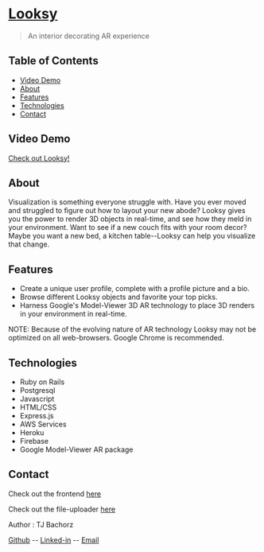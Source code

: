 # [Looksy](https://looksy-7468b.web.app/)

>An interior decorating AR experience

## Table of Contents
* [Video Demo](#intro-video)
* [About](#about)
* [Features](#features)
* [Technologies](#technologies)
* [Contact](#contact)

## Video Demo

[Check out Looksy!](https://www.youtube.com/watch?v=HPJ6KVPMPac)

## About 

Visualization is something everyone struggle with.  Have you ever moved and struggled to figure out how to layout your new abode?  Looksy gives you the power to render 3D objects in real-time, and see how they meld in your environment.  Want to see if a new couch fits with your room decor?  Maybe you want a new bed, a kitchen table--Looksy can help you visualize that change.

## Features

* Create a unique user profile, complete with a profile picture and a bio.
* Browse different Looksy objects and favorite your top picks.
* Harness Google's Model-Viewer 3D AR technology to place 3D renders in your environment in real-time.

NOTE:  Because of the evolving nature of AR technology Looksy may not be optimized on all web-browsers.  Google Chrome is recommended.

## Technologies

* Ruby on Rails
* Postgresql
* Javascript
* HTML/CSS
* Express.js
* AWS Services
* Heroku
* Firebase
* Google Model-Viewer AR package

## Contact 

Check out the frontend [here](https://github.com/TJBachorz/looksy-FE)

Check out the file-uploader [here](https://github.com/TJBachorz/looksy-file-uploader)

Author : TJ Bachorz

[Github](https://github.com/TJBachorz)  --  [Linked-in](https://www.linkedin.com/in/tjbachorz/)  --  [Email](tjbachorz@gmail.com)
